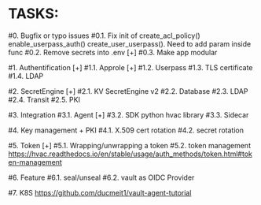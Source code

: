 # TASKS:
#0. Bugfix or typo issues
#0.1. Fix init of create_acl_policy() enable_userpass_auth() create_user_userpass(). Need to add param inside func 
#0.2. Remove secrets into .env
[+] #0.3. Make app modular

#1. Authentification
[+] #1.1. Approle
[+] #1.2. Userpass 
#1.3. TLS certificate
#1.4. LDAP 

#2. SecretEngine
[+] #2.1. KV SecretEngine v2
#2.2. Database
#2.3. LDAP
#2.4. Transit
#2.5. PKI

#3. Integration
#3.1. Agent
[+] #3.2. SDK python hvac library
#3.3. Sidecar

#4. Key management + PKI
#4.1. X.509 cert rotation
#4.2. secret rotation

#5. Token
[+] #5.1. Wrapping/unwrapping a token
#5.2. token management https://hvac.readthedocs.io/en/stable/usage/auth_methods/token.html#token-management

#6. Feature
#6.1. seal/unseal
#6.2. vault as OIDC Provider

#7. K8S https://github.com/ducmeit1/vault-agent-tutorial
